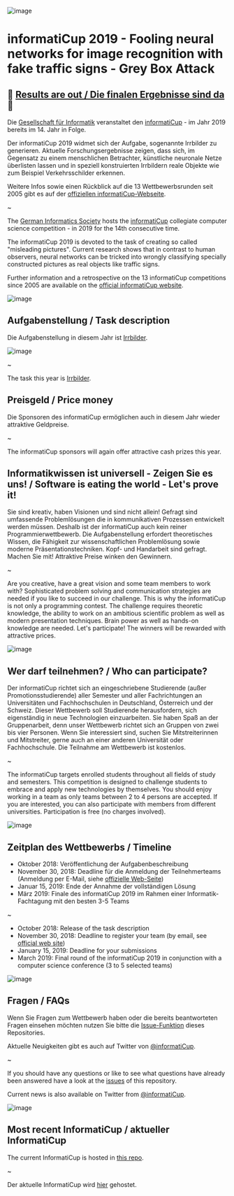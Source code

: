 ![image](https://cloud.githubusercontent.com/assets/1872314/19116242/0b21b234-8b15-11e6-9a0d-fdb82983fb17.png)

# informatiCup 2019 - Fooling neural networks for image recognition with fake traffic signs - Grey Box Attack

## :tada: [Results are out / Die finalen Ergebnisse sind da](results/README.md) :tada:

Die [Gesellschaft für Informatik](https://gi.de) veranstaltet den [informatiCup](https://informaticup.github.io/) - im Jahr 2019 bereits im 14. Jahr in Folge.

Der informatiCup 2019 widmet sich der Aufgabe, sogenannte Irrbilder zu generieren. Aktuelle Forschungsergebnisse zeigen, dass sich, im Gegensatz zu einem menschlichen Betrachter, künstliche neuronale Netze überlisten lassen und in speziell konstruierten Irrbildern reale Objekte wie zum Beispiel Verkehrsschilder erkennen.

Weitere Infos sowie einen Rückblick auf die 13 Wettbewerbsrunden seit 2005 gibt es auf der [offiziellen  informatiCup-Webseite](http://www.informaticup.de).

~

The [German Informatics Society](https://en.gi.de) hosts the [informatiCup](https://informaticup.github.io/) collegiate computer science competition - in 2019 for the 14th consecutive time.

The informatiCup 2019 is devoted to the task of creating so called "misleading pictures". Current research shows that in contrast to human observers, neural networks can be tricked into wrongly classifying specially constructed pictures as real objects like traffic signs.

Further information and a retrospective on the 13 informatiCup competitions since 2005 are available on the [official informatiCup website](http://www.informaticup.de).

![image](https://cloud.githubusercontent.com/assets/1872314/19118630/4ea5533c-8b1d-11e6-8496-a796adce2001.png)

## Aufgabenstellung / Task description


Die Aufgabenstellung in diesem Jahr ist [Irrbilder](https://github.com/InformatiCup/InformatiCup2019/blob/master/Irrbilder.pdf).

![image](https://user-images.githubusercontent.com/1872314/46617427-0600b580-cb1d-11e8-85a1-3b53d0721aec.png)

~

The task this year is [Irrbilder](https://github.com/InformatiCup/InformatiCup2019/blob/master/Irrbilder.pdf).

## Preisgeld / Price money

Die Sponsoren des informatiCup ermöglichen auch in diesem Jahr wieder attraktive Geldpreise.

~

The informatiCup sponsors will again offer attractive cash prizes this year.

## Informatikwissen ist universell - Zeigen Sie es uns! / Software is eating the world - Let's prove it!

Sie sind kreativ, haben Visionen und sind nicht allein! Gefragt sind umfassende Problemlösungen die in kommunikativen Prozessen entwickelt werden müssen. Deshalb ist der informatiCup auch
kein reiner Programmierwettbewerb. Die Aufgabenstellung erfordert theoretisches Wissen, die
Fähigkeit zur wissenschaftlichen Problemlösung sowie moderne Präsentationstechniken.
Kopf- und Handarbeit sind gefragt. Machen Sie mit! Attraktive Preise winken den Gewinnern.

~

Are you creative, have a great vision and some team members to work with? Sophisticated problem solving and communication strategies are needed if you like to succeed in our challenge. This is why the informatiCup is not only a programming contest. The challenge requires theoretic knowledge, the ability to work on an ambitious scientific problem as well as modern presentation techniques. Brain power as well as hands-on knowledge are needed. Let's participate! The winners will be rewarded with attractive prices.

![image](https://cloud.githubusercontent.com/assets/1872314/19119326/b43d4978-8b1f-11e6-9736-a31f92e75424.png)

## Wer darf teilnehmen? / Who can participate?

Der informatiCup richtet sich an eingeschriebene Studierende (außer Promotionsstudierende) aller Semester und aller Fachrichtungen an Universitäten und Fachhochschulen in Deutschland, Österreich und der Schweiz. Dieser Wettbewerb soll Studierende herausfordern, sich eigenständig in neue Technologien einzuarbeiten. Sie haben Spaß an der Gruppenarbeit, denn unser Wettbewerb richtet sich 
an Gruppen von zwei bis vier Personen. Wenn Sie interessiert sind, suchen Sie Mitstreiterinnen
und Mitstreiter, gerne auch an einer anderen Universität oder Fachhochschule. Die Teilnahme am Wettbewerb ist kostenlos.

~

The informatiCup targets enrolled students throughout all fields of study and semesters. This competition is designed to challenge students to embrace and apply new technologies by themselves. You should enjoy working in a team as only teams between 2 to 4 persons are accepted. If you are interested, you can also participate with members from different universities. Participation is free (no charges involved).

![image](https://cloud.githubusercontent.com/assets/1872314/19118952/6e878106-8b1e-11e6-9e3d-0f7dc393d71a.png)

## Zeitplan des Wettbewerbs / Timeline

- Oktober 2018: Veröffentlichung der Aufgabenbeschreibung
- November 30, 2018: Deadline für die Anmeldung der Teilnehmerteams (Anmeldung per E-Mail, siehe [offizielle Web-Seite](https://gi.de/informaticup/))
- Januar 15, 2019: Ende der Annahme der vollständigen Lösung
- März 2019: Finale des informatiCup 2019 im Rahmen einer Informatik-Fachtagung mit den besten 3-5 Teams

~

- October 2018: Release of the task description 
- November 30, 2018: Deadline to register your team (by email, see [official web site](https://gi.de/informaticup/))
- January 15, 2019: Deadline for your submissions
- March 2019: Final round of the informatiCup 2019 in conjunction with a computer science conference (3 to 5 selected teams)

![image](https://cloud.githubusercontent.com/assets/1872314/19183660/a90e3f84-8c79-11e6-9047-b13c02a3290d.png)

## Fragen / FAQs

Wenn Sie Fragen zum Wettbewerb haben oder die bereits beantworteten Fragen einsehen möchten nutzen Sie bitte die [Issue-Funktion](https://github.com/InformatiCup/InformatiCup2019/issues) dieses Repositories.

Aktuelle Neuigkeiten gibt es auch auf Twitter von [@informatiCup](https://twitter.com/informatiCup).

~

If you should have any questions or like to see what questions have already been answered have a look at the [issues](https://github.com/InformatiCup/InformatiCup2019/issues) of this repository.

Current news is also available on Twitter from [@informatiCup](https://twitter.com/informatiCup).

![image](https://cloud.githubusercontent.com/assets/1872314/19119143/16a67f04-8b1f-11e6-8b47-0d3510eae0b8.png)

## Most recent InformatiCup / aktueller InformatiCup

The current InformatiCup is hosted in [this repo](https://github.com/InformatiCup/InformatiCup2020).

~

Der aktuelle InformatiCup wird [hier](https://github.com/InformatiCup/InformatiCup2020) gehostet.
